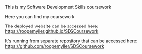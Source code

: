 This is my Software Development Skills coursework

Here you can find my coursework

The deployed website can be accessed here: https://roopemyller.github.io/SDSCoursework

It's running from separate repository that can be accessed here: https://github.com/roopemyller/SDSCoursework 
